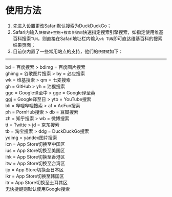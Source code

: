# 使用方法

1. 先进入设置更改Safari默认搜索为DuckDuckGo；
2. Safari内输入`快捷键`+`空格`+`搜索关键词`快速指定搜索引擎搜索，如指定使用维基百科搜索`TUN`，则直接在Safari地址栏内输入`wk TUN`即可直达维基百科的搜索结果页面；
3. 目前仅内置了一些常用站点的支持，他们的`快捷键`如下：
<hr />
<p> 
bd = 百度搜索         > bdimg = 百度图片搜索<br>
ghimg = 谷歌图片搜索   > by = 必应搜索<br>
wk = 维基搜索         > qm = 七麦搜索<br>
gh = GitHub         > yh = 油猴搜索<br>
ggc = Google译至中    > gge = Google译至英<br>
ggj = Google译至日    > ytb = YouTube搜索<br>
bli = 哔哩哔哩搜索      > af = AcFun搜索<br>
ph = PornHub搜索      > db = 豆瓣搜索<br>
zh = 知乎搜索          > wb = 微博搜索<br>
tt = Twitte          > jd = 京东搜索<br>
tb = 淘宝搜索          > ddg = DuckDuckGo搜索<br>
ydimg = yandex图片搜索<br>
icn = App Store切换至中国区<br>
ius = App Store切换至美国区<br>
ihk = App Store切换至香港区<br>
itw = App Store切换至台湾区<br>
ijp = App Store切换至日本区<br>
ikr = App Store切换至韩国区 <br>
itr = App Store切换至土耳其区<br>
无快捷键则默认使用Google搜索
</p>
